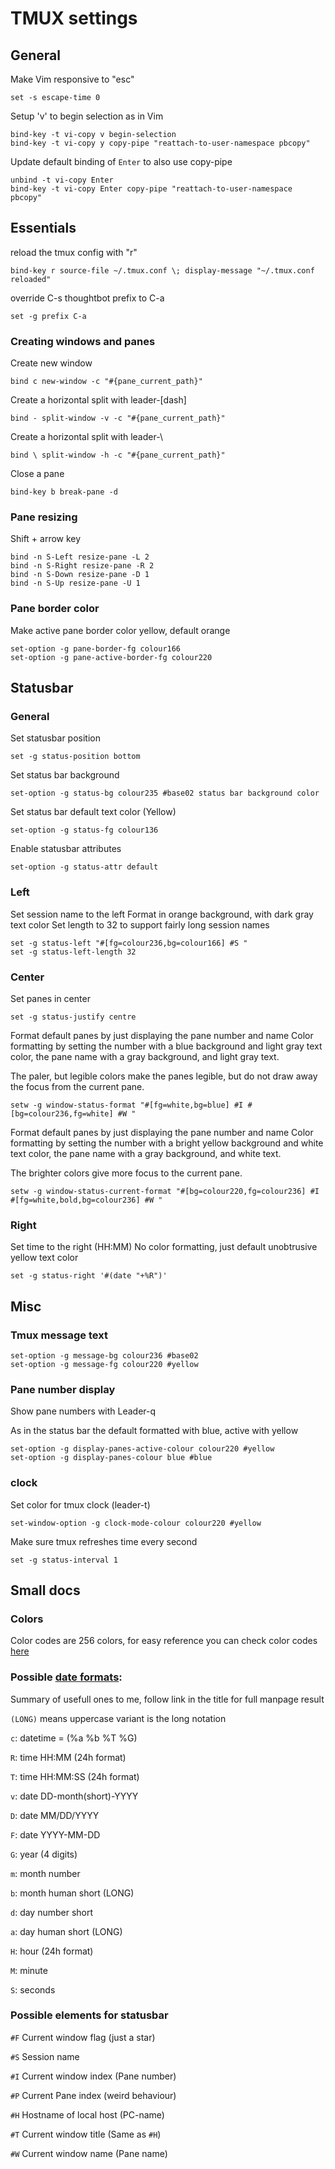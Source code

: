 # TMUX settings

## General

Make Vim responsive to "esc"

```
set -s escape-time 0
```

Setup 'v' to begin selection as in Vim

```
bind-key -t vi-copy v begin-selection
bind-key -t vi-copy y copy-pipe "reattach-to-user-namespace pbcopy"
```

Update default binding of `Enter` to also use copy-pipe

```
unbind -t vi-copy Enter
bind-key -t vi-copy Enter copy-pipe "reattach-to-user-namespace pbcopy"
```

## Essentials
reload the tmux config with "r"

```
bind-key r source-file ~/.tmux.conf \; display-message "~/.tmux.conf reloaded"
```

override C-s thoughtbot prefix to C-a

```
set -g prefix C-a
```

### Creating windows and panes

Create new window

```
bind c new-window -c "#{pane_current_path}"
```

Create a horizontal split with leader-[dash]

```
bind - split-window -v -c "#{pane_current_path}"
```

Create a horizontal split with leader-\

```
bind \ split-window -h -c "#{pane_current_path}"
```

Close a pane

```
bind-key b break-pane -d
```

### Pane resizing

Shift + arrow key

```
bind -n S-Left resize-pane -L 2
bind -n S-Right resize-pane -R 2
bind -n S-Down resize-pane -D 1
bind -n S-Up resize-pane -U 1
```

### Pane border color

Make active pane border color yellow, default orange

```
set-option -g pane-border-fg colour166
set-option -g pane-active-border-fg colour220
```

## Statusbar

### General

Set statusbar position

```
set -g status-position bottom
```

Set status bar background

```
set-option -g status-bg colour235 #base02 status bar background color
```

Set status bar default text color (Yellow)

```
set-option -g status-fg colour136
```

Enable statusbar attributes

```
set-option -g status-attr default
```

### Left

Set session name to the left
Format in orange background, with dark gray text color
Set length to 32 to support fairly long session names

```
set -g status-left "#[fg=colour236,bg=colour166] #S "
set -g status-left-length 32
```

### Center

Set panes in center

```
set -g status-justify centre
```

Format default panes by just displaying the pane number and name
Color formatting by setting the number with a blue background and light gray
text color, the pane name with a gray background, and light gray text.

The paler, but legible colors make the panes legible, but do not draw away the
focus from the current pane.

```
setw -g window-status-format "#[fg=white,bg=blue] #I #[bg=colour236,fg=white] #W "
```

Format default panes by just displaying the pane number and name
Color formatting by setting the number with a bright yellow background and white
text color, the pane name with a gray background, and white text.

The brighter colors give more focus to the current pane.

```
setw -g window-status-current-format "#[bg=colour220,fg=colour236] #I #[fg=white,bold,bg=colour236] #W "
```

### Right

Set time to the right (HH:MM)
No color formatting, just default unobtrusive yellow text color

```
set -g status-right '#(date "+%R")'
```


## Misc

### Tmux message text

```
set-option -g message-bg colour236 #base02
set-option -g message-fg colour220 #yellow
```

### Pane number display

Show pane numbers with Leader-q

As in the status bar the default formatted with blue, active with yellow

```
set-option -g display-panes-active-colour colour220 #yellow
set-option -g display-panes-colour blue #blue
```

### clock

Set color for tmux clock (leader-t)

```
set-window-option -g clock-mode-colour colour220 #yellow
```

Make sure tmux refreshes time every second

```
set -g status-interval 1
```

## Small docs

### Colors

Color codes are 256 colors, for easy reference you can check color codes
[here](https://upload.wikimedia.org/wikipedia/en/1/15/Xterm_256color_chart.svg)

### Possible [date formats](http://man.cx/strftime(3)):

Summary of usefull ones to me, follow link in the title for full manpage result

`(LONG)` means uppercase variant is the long notation

`c`: datetime = (%a %b %T %G)

`R`: time HH:MM (24h format)

`T`: time HH:MM:SS (24h format)

`v`: date DD-month(short)-YYYY

`D`: date MM/DD/YYYY

`F`: date YYYY-MM-DD

`G`: year (4 digits)

`m`: month number

`b`: month human short (LONG)

`d`: day number short

`a`: day human short (LONG)

`H`: hour (24h format)

`M`: minute

`S`: seconds

### Possible elements for statusbar

`#F` Current window flag (just a star)

`#S` Session name

`#I` Current window index (Pane number)

`#P` Current Pane index (weird behaviour)

`#H` Hostname of local host (PC-name)

`#T` Current window title (Same as `#H`)

`#W` Current window name (Pane name)

